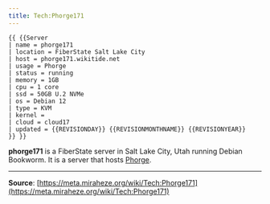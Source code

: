 ```yaml
---
title: Tech:Phorge171
---
```


```
{{ {{Server
| name = phorge171
| location = FiberState Salt Lake City
| host = phorge171.wikitide.net
| usage = Phorge
| status = running
| memory = 1GB
| cpu = 1 core
| ssd = 50GB U.2 NVMe
| os = Debian 12
| type = KVM
| kernel =
| cloud = cloud17
| updated = {{REVISIONDAY}} {{REVISIONMONTHNAME}} {{REVISIONYEAR}}
}} }}
```

**phorge171** is a FiberState server in Salt Lake City, Utah running Debian Bookworm. It is a server that hosts [Phorge](/tech-docs/techphorge).

----
**Source**: [https://meta.miraheze.org/wiki/Tech:Phorge171](https://meta.miraheze.org/wiki/Tech:Phorge171)